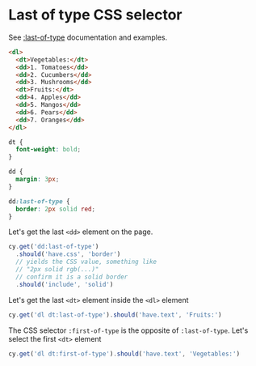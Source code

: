 # Last of type CSS selector

See [:last-of-type](https://developer.mozilla.org/en-US/docs/Web/CSS/:last-of-type) documentation and examples.

<!-- fiddle Last of type -->

```html
<dl>
  <dt>Vegetables:</dt>
  <dd>1. Tomatoes</dd>
  <dd>2. Cucumbers</dd>
  <dd>3. Mushrooms</dd>
  <dt>Fruits:</dt>
  <dd>4. Apples</dd>
  <dd>5. Mangos</dd>
  <dd>6. Pears</dd>
  <dd>7. Oranges</dd>
</dl>
```

```css hide
dt {
  font-weight: bold;
}

dd {
  margin: 3px;
}

dd:last-of-type {
  border: 2px solid red;
}
```

Let's get the last `<dd>` element on the page.

```js
cy.get('dd:last-of-type')
  .should('have.css', 'border')
  // yields the CSS value, something like
  // "2px solid rgb(...)"
  // confirm it is a solid border
  .should('include', 'solid')
```

Let's get the last `<dt>` element inside the `<dl>` element

```js
cy.get('dl dt:last-of-type').should('have.text', 'Fruits:')
```

The CSS selector `:first-of-type` is the opposite of `:last-of-type`. Let's select the first `<dt>` element

```js
cy.get('dl dt:first-of-type').should('have.text', 'Vegetables:')
```

<!-- fiddle-end -->
